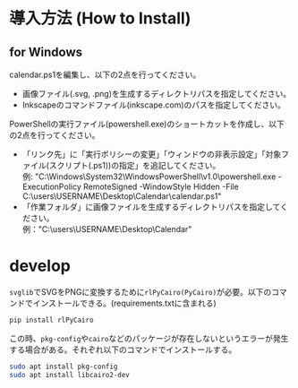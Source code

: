 # 導入方法 (How to Install)
## for Windows
calendar.ps1を編集し、以下の2点を行ってください。
- 画像ファイル(.svg, .png)を生成するディレクトリパスを指定してください。
- Inkscapeのコマンドファイル(inkscape.com)のパスを指定してください。

PowerShellの実行ファイル(powershell.exe)のショートカットを作成し、以下の2点を行ってください。
- 「リンク先」に「実行ポリシーの変更」「ウィンドウの非表示設定」「対象ファイル(スクリプト(.ps1))の指定」を追記してください。  
  例: "C:\Windows\System32\WindowsPowerShell\v1.0\powershell.exe -ExecutionPolicy RemoteSigned -WindowStyle Hidden -File C:\users\USERNAME\Desktop\Calendar\calendar.ps1"
- 「作業フォルダ」に画像ファイルを生成するディレクトリパスを指定してください。  
  例："C:\users\USERNAME\Desktop\Calendar"

# develop
`svglib`でSVGをPNGに変換するために`rlPyCairo(PyCairo)`が必要。以下のコマンドでインストールできる。(requirements.txtに含まれる)
```bash
pip install rlPyCairo
```
この時、`pkg-config`や`cairo`などのパッケージが存在しないというエラーが発生する場合がある。それぞれ以下のコマンドでインストールする。
```bash
sudo apt install pkg-config
sudo apt install libcairo2-dev
```
